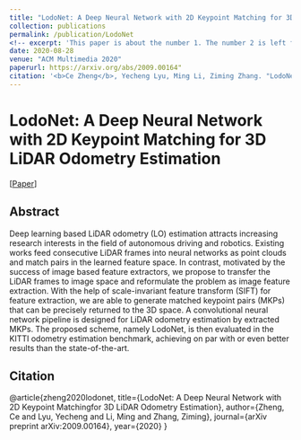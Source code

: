 ```yaml
---
title: "LodoNet: A Deep Neural Network with 2D Keypoint Matching for 3D LiDAR Odometry Estimation"
collection: publications
permalink: /publication/LodoNet
<!-- excerpt: 'This paper is about the number 1. The number 2 is left for future work.' -->
date: 2020-08-28
venue: "ACM Multimedia 2020"
paperurl: https://arxiv.org/abs/2009.00164"
citation: '<b>Ce Zheng</b>, Yecheng Lyu, Ming Li, Ziming Zhang. "LodoNet: A Deep Neural Network with 2D Keypoint Matching for 3D LiDAR Odometry Estimation". <i>(ACM Multimedia 2020)</i>. '
---
```

# LodoNet: A Deep Neural Network with 2D Keypoint Matching for 3D LiDAR Odometry Estimation

[<a href="https://arxiv.org/abs/2009.00164">Paper</a>]



## Abstract
Deep learning based LiDAR odometry (LO) estimation attracts
increasing research interests in the field of autonomous driving and
robotics. Existing works feed consecutive LiDAR frames into neural
networks as point clouds and match pairs in the learned feature
space. In contrast, motivated by the success of image based feature
extractors, we propose to transfer the LiDAR frames to image space
and reformulate the problem as image feature extraction. With
the help of scale-invariant feature transform (SIFT) for feature
extraction, we are able to generate matched keypoint pairs (MKPs)
that can be precisely returned to the 3D space. A convolutional
neural network pipeline is designed for LiDAR odometry estimation
by extracted MKPs. The proposed scheme, namely LodoNet, is then
evaluated in the KITTI odometry estimation benchmark, achieving
on par with or even better results than the state-of-the-art.

## Citation
@article{zheng2020lodonet,
  title={LodoNet: A Deep Neural Network with 2D Keypoint Matchingfor 3D LiDAR Odometry Estimation},
  author={Zheng, Ce and Lyu, Yecheng and Li, Ming and Zhang, Ziming},
  journal={arXiv preprint arXiv:2009.00164},
  year={2020}
}
